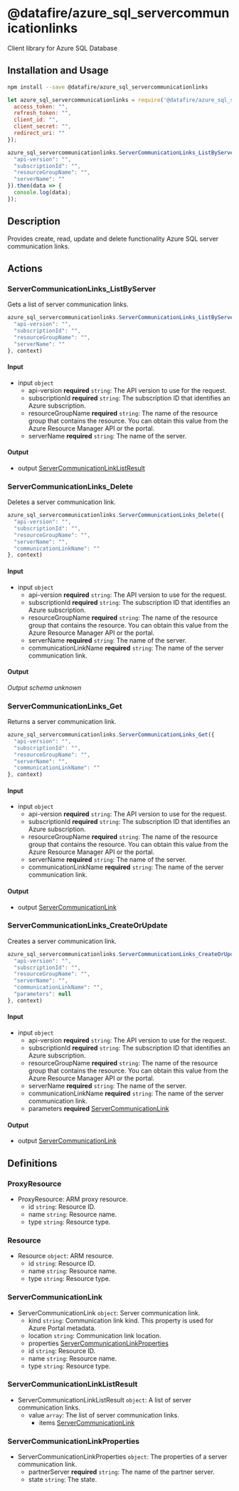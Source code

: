 # @datafire/azure_sql_servercommunicationlinks

Client library for Azure SQL Database

## Installation and Usage
```bash
npm install --save @datafire/azure_sql_servercommunicationlinks
```
```js
let azure_sql_servercommunicationlinks = require('@datafire/azure_sql_servercommunicationlinks').create({
  access_token: "",
  refresh_token: "",
  client_id: "",
  client_secret: "",
  redirect_uri: ""
});

azure_sql_servercommunicationlinks.ServerCommunicationLinks_ListByServer({
  "api-version": "",
  "subscriptionId": "",
  "resourceGroupName": "",
  "serverName": ""
}).then(data => {
  console.log(data);
});
```

## Description

Provides create, read, update and delete functionality Azure SQL server communication links.

## Actions

### ServerCommunicationLinks_ListByServer
Gets a list of server communication links.


```js
azure_sql_servercommunicationlinks.ServerCommunicationLinks_ListByServer({
  "api-version": "",
  "subscriptionId": "",
  "resourceGroupName": "",
  "serverName": ""
}, context)
```

#### Input
* input `object`
  * api-version **required** `string`: The API version to use for the request.
  * subscriptionId **required** `string`: The subscription ID that identifies an Azure subscription.
  * resourceGroupName **required** `string`: The name of the resource group that contains the resource. You can obtain this value from the Azure Resource Manager API or the portal.
  * serverName **required** `string`: The name of the server.

#### Output
* output [ServerCommunicationLinkListResult](#servercommunicationlinklistresult)

### ServerCommunicationLinks_Delete
Deletes a server communication link.


```js
azure_sql_servercommunicationlinks.ServerCommunicationLinks_Delete({
  "api-version": "",
  "subscriptionId": "",
  "resourceGroupName": "",
  "serverName": "",
  "communicationLinkName": ""
}, context)
```

#### Input
* input `object`
  * api-version **required** `string`: The API version to use for the request.
  * subscriptionId **required** `string`: The subscription ID that identifies an Azure subscription.
  * resourceGroupName **required** `string`: The name of the resource group that contains the resource. You can obtain this value from the Azure Resource Manager API or the portal.
  * serverName **required** `string`: The name of the server.
  * communicationLinkName **required** `string`: The name of the server communication link.

#### Output
*Output schema unknown*

### ServerCommunicationLinks_Get
Returns a server communication link.


```js
azure_sql_servercommunicationlinks.ServerCommunicationLinks_Get({
  "api-version": "",
  "subscriptionId": "",
  "resourceGroupName": "",
  "serverName": "",
  "communicationLinkName": ""
}, context)
```

#### Input
* input `object`
  * api-version **required** `string`: The API version to use for the request.
  * subscriptionId **required** `string`: The subscription ID that identifies an Azure subscription.
  * resourceGroupName **required** `string`: The name of the resource group that contains the resource. You can obtain this value from the Azure Resource Manager API or the portal.
  * serverName **required** `string`: The name of the server.
  * communicationLinkName **required** `string`: The name of the server communication link.

#### Output
* output [ServerCommunicationLink](#servercommunicationlink)

### ServerCommunicationLinks_CreateOrUpdate
Creates a server communication link.


```js
azure_sql_servercommunicationlinks.ServerCommunicationLinks_CreateOrUpdate({
  "api-version": "",
  "subscriptionId": "",
  "resourceGroupName": "",
  "serverName": "",
  "communicationLinkName": "",
  "parameters": null
}, context)
```

#### Input
* input `object`
  * api-version **required** `string`: The API version to use for the request.
  * subscriptionId **required** `string`: The subscription ID that identifies an Azure subscription.
  * resourceGroupName **required** `string`: The name of the resource group that contains the resource. You can obtain this value from the Azure Resource Manager API or the portal.
  * serverName **required** `string`: The name of the server.
  * communicationLinkName **required** `string`: The name of the server communication link.
  * parameters **required** [ServerCommunicationLink](#servercommunicationlink)

#### Output
* output [ServerCommunicationLink](#servercommunicationlink)



## Definitions

### ProxyResource
* ProxyResource: ARM proxy resource.
  * id `string`: Resource ID.
  * name `string`: Resource name.
  * type `string`: Resource type.

### Resource
* Resource `object`: ARM resource.
  * id `string`: Resource ID.
  * name `string`: Resource name.
  * type `string`: Resource type.

### ServerCommunicationLink
* ServerCommunicationLink `object`: Server communication link.
  * kind `string`: Communication link kind.  This property is used for Azure Portal metadata.
  * location `string`: Communication link location.
  * properties [ServerCommunicationLinkProperties](#servercommunicationlinkproperties)
  * id `string`: Resource ID.
  * name `string`: Resource name.
  * type `string`: Resource type.

### ServerCommunicationLinkListResult
* ServerCommunicationLinkListResult `object`: A list of server communication links.
  * value `array`: The list of server communication links.
    * items [ServerCommunicationLink](#servercommunicationlink)

### ServerCommunicationLinkProperties
* ServerCommunicationLinkProperties `object`: The properties of a server communication link.
  * partnerServer **required** `string`: The name of the partner server.
  * state `string`: The state.


